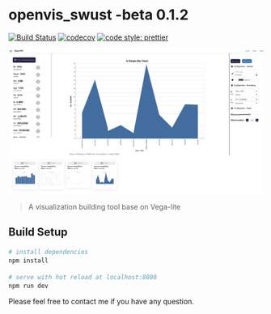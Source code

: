 # openvis_swust -beta 0.1.2

[![Build Status](https://travis-ci.org/vega/vega-lite.svg?branch=master)](https://travis-ci.org/vega/vega-lite)
[![codecov](https://codecov.io/gh/vega/vega-lite/branch/master/graph/badge.svg)](https://codecov.io/gh/vega/vega-lite)
[![code style: prettier](https://img.shields.io/badge/code_style-prettier-ff69b4.svg?style=rounded)](https://github.com/prettier/prettier)

![Teaser](preview.png)

> A visualization building tool base on Vega-lite

## Build Setup
``` bash
# install dependencies
npm install

# serve with hot reload at localhost:8080
npm run dev
```

Please feel free to contact me if you have any question.
